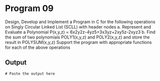 # Program 09
Design, Develop and Implement a Program in C for the following operations on Singly Circular
Linked List (SCLL) with header nodes
a. Represent and Evaluate a Polynomial P(x,y,z) = 6x2y2z-4yz5+3x3yz+2xy5z-2xyz3
b. Find the sum of two polynomials POLY1(x,y,z) and POLY2(x,y,z) and store the result in
POLYSUM(x,y,z)
Support the program with appropriate functions for each of the above operations

## Output

```shell
# Paste the output here
```
